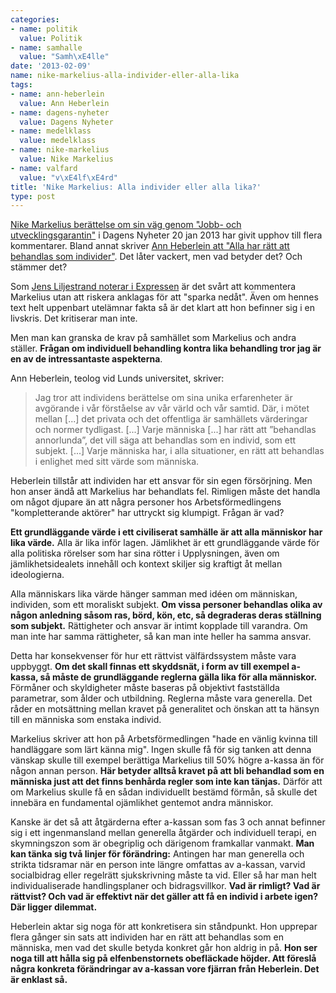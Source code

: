 ```yaml
---
categories:
- name: politik
  value: Politik
- name: samhalle
  value: "Samh\xE4lle"
date: '2013-02-09'
name: nike-markelius-alla-individer-eller-alla-lika
tags:
- name: ann-heberlein
  value: Ann Heberlein
- name: dagens-nyheter
  value: Dagens Nyheter
- name: medelklass
  value: medelklass
- name: nike-markelius
  value: Nike Markelius
- name: valfard
  value: "v\xE4lf\xE4rd"
title: 'Nike Markelius: Alla individer eller alla lika?'
type: post
---
```

[Nike Markelius berättelse om sin väg genom "Jobb- och utvecklingsgarantin"](http://www.dn.se/kultur-noje/debatt-essa/tonen-i-brevet-ar-hotfull-nu-ar-jag-kallad) i Dagens Nyheter 20 jan 2013 har givit upphov till flera kommentarer. Bland annat skriver [Ann Heberlein att "Alla har rätt att behandlas som individer"](http://www.dn.se/kultur-noje/debatt-essa/anna-heberlein-alla-har-ratt-att-behandlas-som-individer). Det låter vackert, men vad betyder det? Och stämmer det?

Som [Jens Liljestrand noterar i Expressen](http://www.expressen.se/kultur/myrstackarna/) är det svårt att kommentera Markelius utan att riskera anklagas för att "sparka nedåt". Även om hennes text helt uppenbart utelämnar fakta så är det klart att hon befinner sig i en livskris. Det kritiserar man inte.

Men man kan granska de krav på samhället som Markelius och andra ställer. **Frågan om individuell behandling kontra lika behandling tror jag är en av de intressantaste aspekterna**.



Ann Heberlein, teolog vid Lunds universitet, skriver:

> Jag tror att individens berättelse om sina unika erfarenheter är avgörande i vår förståelse av vår värld och vår samtid. Där, i mötet mellan [...] det privata och det offentliga är samhällets värderingar och normer tydligast. [...] Varje människa [...] har rätt att ”behandlas annorlunda”, det vill säga att behandlas som en individ, som ett subjekt. [...] Varje människa har, i alla situationer, en rätt att behandlas i enlighet med sitt värde som människa.

Heberlein tillstår att individen har ett ansvar för sin egen försörjning. Men hon anser ändå att Markelius har behandlats fel. Rimligen måste det handla om något djupare än att några personer hos Arbetsförmedlingens "kompletterande aktörer" har uttryckt sig klumpigt. Frågan är vad?

**Ett grundläggande värde i ett civiliserat samhälle är att alla människor har lika värde.** Alla är lika inför lagen. Jämlikhet är ett grundläggande värde för alla politiska rörelser som har sina rötter i Upplysningen, även om jämlikhetsidealets innehåll och kontext skiljer sig kraftigt åt mellan ideologierna.

Alla människars lika värde hänger samman med idéen om människan, individen, som ett moraliskt subjekt. **Om vissa personer behandlas olika av någon anledning såsom ras, börd, kön, etc, så degraderas deras ställning som subjekt.** Rättigheter och ansvar är intimt kopplade till varandra. Om man inte har samma rättigheter, så kan man inte heller ha samma ansvar.

Detta har konsekvenser för hur ett rättvist välfärdssystem måste vara uppbyggt. **Om det skall finnas ett skyddsnät, i form av till exempel a-kassa, så måste de grundläggande reglerna gälla lika för alla människor.** Förmåner och skyldigheter måste baseras på objektivt fastställda parametrar, som ålder och utbildning. Reglerna måste vara generella. Det råder en motsättning mellan kravet på generalitet och önskan att ta hänsyn till en människa som enstaka individ.

Markelius skriver att hon på Arbetsförmedlingen "hade en vänlig kvinna till handläggare som lärt känna mig". Ingen skulle få för sig tanken att denna vänskap skulle till exempel berättiga Markelius till 50% högre a-kassa än för någon annan person. **Här betyder alltså kravet på att bli behandlad som en människa just att det finns benhårda regler som inte kan tänjas.** Därför att om Markelius skulle få en sådan individuellt bestämd förmån, så skulle det innebära en fundamental ojämlikhet gentemot andra människor.

Kanske är det så att åtgärderna efter a-kassan som fas 3 och annat befinner sig i ett ingenmansland mellan generella åtgärder och individuell terapi, en skymningszon som är obegriplig och därigenom framkallar vanmakt. **Man kan tänka sig två linjer för förändring:** Antingen har man generella och strikta tidsramar när en person inte längre omfattas av a-kassan, varvid socialbidrag eller regelrätt sjukskrivning måste ta vid. Eller så har man helt individualiserade handlingsplaner och bidragsvillkor. **Vad är rimligt? Vad är rättvist? Och vad är effektivt när det gäller att få en individ i arbete igen? Där ligger dilemmat.**

Heberlein aktar sig noga för att konkretisera sin ståndpunkt. Hon upprepar flera gånger sin sats att individen har en rätt att behandlas som en människa, men vad det skulle betyda konkret går hon aldrig in på. **Hon ser noga till att hålla sig på elfenbenstornets obefläckade höjder. Att föreslå några konkreta förändringar av a-kassan vore fjärran från Heberlein. Det är enklast så.**

